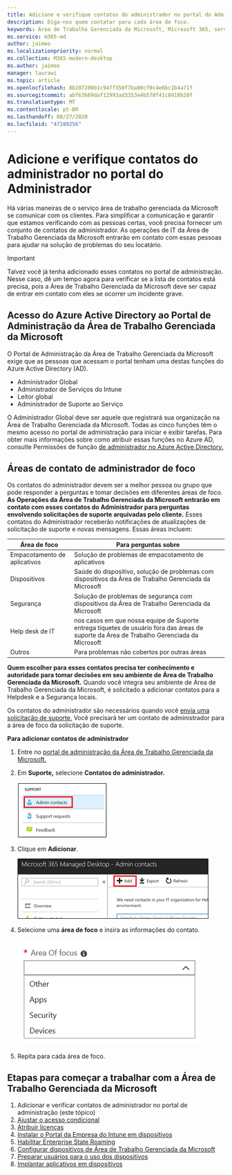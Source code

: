 ```yaml
---
title: Adicione e verifique contatos do administrador no portal do Administrador
description: Diga-nos quem contatar para cada área de foco.
keywords: Área de Trabalho Gerenciada da Microsoft, Microsoft 365, serviço, documentação
ms.service: m365-md
author: jaimeo
ms.localizationpriority: normal
ms.collection: M365-modern-desktop
ms.author: jaimeo
manager: laurawi
ms.topic: article
ms.openlocfilehash: 8b287200b1c94ff350f7ba00cf0c4e6bc1b4a71f
ms.sourcegitcommit: abf63669daf12993ad3353e4b578f41c8910b20f
ms.translationtype: MT
ms.contentlocale: pt-BR
ms.lasthandoff: 08/27/2020
ms.locfileid: "47289256"
---
```

# <a name="add-and-verify-admin-contacts-in-the-admin-portal"></a>Adicione e verifique contatos do administrador no portal do Administrador

Há várias maneiras de o serviço área de trabalho gerenciada da Microsoft se comunicar com os clientes. Para simplificar a comunicação e garantir que estamos verificando com as pessoas certas, você precisa fornecer um conjunto de contatos de administrador. As operações de IT da Área de Trabalho Gerenciada da Microsoft entrarão em contato com essas pessoas para ajudar na solução de problemas do seu locatário.

> [!IMPORTANT]
> Talvez você já tenha adicionado esses contatos no portal de administração. Nesse caso, dê um tempo agora para verificar se a lista  de contatos está precisa, pois a Área de Trabalho Gerenciada da Microsoft deve ser capaz de entrar em contato com eles se ocorrer um incidente grave.

## <a name="azure-active-directory-access-for-microsoft-managed-desktop-admin-portal"></a>Acesso do Azure Active Directory ao Portal de Administração da Área de Trabalho Gerenciada da Microsoft

O Portal de Administração da Área de Trabalho Gerenciada da Microsoft exige que as pessoas que acessam o portal tenham uma destas funções do Azure Active Directory (AD).
- Administrador Global
- Administrador de Serviços do Intune
- Leitor global
- Administrador de Suporte ao Serviço

O Administrador Global deve ser aquele que registrará sua organização na Área de Trabalho Gerenciada da Microsoft. Todas as cinco funções têm o mesmo acesso no portal de administração para iniciar e exibir tarefas. Para obter mais informações sobre como atribuir essas funções no Azure AD, consulte Permissões de função [de administrador no Azure Active Directory.](https://docs.microsoft.com/azure/active-directory/users-groups-roles/directory-assign-admin-roles) 

## <a name="admin-contact-areas-of-focus"></a>Áreas de contato de administrador de foco

Os contatos do administrador devem ser a melhor pessoa ou grupo que pode responder a perguntas e tomar decisões em diferentes áreas de foco. **As Operações da Área de Trabalho Gerenciada da Microsoft entrarão em contato com esses contatos do Administrador para perguntas envolvendo solicitações de suporte arquivadas pelo cliente.** Esses contatos do Administrador receberão notificações de atualizações de solicitação de suporte e novas mensagens. Essas áreas incluem:

Área de foco | Para perguntas sobre
--- | ---
Empacotamento de aplicativos | Solução de problemas de empacotamento de aplicativos
Dispositivos | Saúde do dispositivo, solução de problemas com dispositivos da Área de Trabalho Gerenciada da Microsoft
Segurança | Solução de problemas de segurança com dispositivos da Área de Trabalho Gerenciada da Microsoft
Help desk de IT | nos casos em que nossa equipe de Suporte entrega tíquetes de usuário fora das áreas de suporte da Área de Trabalho Gerenciada da Microsoft 
Outros | Para problemas não cobertos por outras áreas

**Quem escolher para esses contatos precisa ter conhecimento e autoridade para tomar decisões em seu ambiente de Área de Trabalho Gerenciada da Microsoft.** Quando você integra seu ambiente de Área de Trabalho Gerenciada da Microsoft, é solicitado a adicionar contatos para a Helpdesk e a Segurança locais. 

Os contatos do administrador são necessários quando você [envia uma solicitação de suporte.](../service-description/support.md) Você precisará ter um contato de administrador para a área de foco da solicitação de suporte. 

**Para adicionar contatos de administrador**

1.  Entre no [portal de administração da Área de Trabalho Gerenciada da Microsoft.](https://aka.ms/mwaasportal) 

2.  Em **Suporte,** selecione **Contatos do administrador.** 

    ![Menu de suporte, contatos do administrador próximo à parte superior selecionada](../../media/admincontacts.png)

3. Clique em **Adicionar**.

    ![Portal de administração, botão Adicionar à esquerda de Exportar e Atualizar](../../media/adminadd.png)

4.  Selecione uma **área de foco** e insira as informações do contato. 

    ![a lista de áreas de foco, como Outros, Aplicativos e Segurança](../../media/areaoffocus.png)

5. Repita para cada área de foco. 

## <a name="steps-to-get-started-with-microsoft-managed-desktop"></a>Etapas para começar a trabalhar com a Área de Trabalho Gerenciada da Microsoft

1. Adicionar e verificar contatos de administrador no portal de administração (este tópico)
2. [Ajustar o acesso condicional](conditional-access.md)
3. [Atribuir licenças](assign-licenses.md)
4. [Instalar o Portal da Empresa do Intune em dispositivos](company-portal.md)
5. [Habilitar Enterprise State Roaming](enterprise-state-roaming.md)
6. [Configurar dispositivos de Área de Trabalho Gerenciada da Microsoft](set-up-devices.md)
7. [Preparar usuários para o uso dos dispositivos](get-started-devices.md)
8. [Implantar aplicativos em dispositivos](deploy-apps.md)
